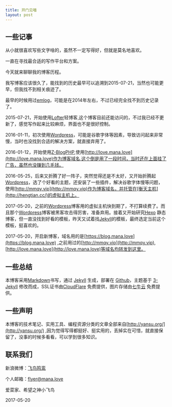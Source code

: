 ```yaml
---
title: 开门见喵
layout: post
---
```


## 一些记事

从小就很喜欢写些文字啥的，虽然不一定写得好，但就是莫名地喜欢。

一直在寻找最合适的写作平台和方案。

今天就来聊聊我的博客历程。

我写博客应该很久了，能找到的历史最早可以追溯到2015-07-21，当然也可能更早，但我找不到相关痕迹了。

最早的时候用过[emlog](http://www.emlog.net/)，可能是在2014年左右，不过已经完全找不到历史记录了。

2015-07-21，开始使用[Lofter](http://imana.lofter.com/)轻博客,这个博客目前还能访问的，不过我已经不更新了，感觉写作起来比较麻烦，界面也不是很好控制。

2016-01-11，初次使用[Wordpress](https://wordpress.org/)，可能是谷歌字体等因素，导致访问起来非常慢，当时也没找到合适的解决方案，就直接弃用了。

2016-01-12，开始使用[Z-BlogPHP](https://www.zblogcn.com/),使用[http://love.mana.love](http://love.mana.love)作为博客域名,这个倒是用了一段时间，当时还在上面挂了广告，虽然也没赚到几毛钱。

2016-05-25，后来又折腾了好一阵子，突然觉得还是不太好，又开始折腾起[Wordpress](https://wordpress.org/)，选了个好看的主题，还安装了一些插件，解决谷歌字体慢等问题，使用[http://mmqy.vip](http://mmqy.vip)作为博客域名，并托管在[衡天主机](http://hengtian.cc/)的虚拟主机上。

2017-05-20，之前的[Wordpress](https://wordpress.org/)博客用的虚拟主机快到期了，不打算续费了。而且那个[Wordpress](https://wordpress.org/)博客被黑客攻击得厉害，准备弃用。接着又开始研究[Hexo](https://hexo.io/) 静态博客，但一直没找到好看的模板，昨天又试着找[Jekyll](http://jekyllrb.com/)的模板，最终选定当前这个模板，挺喜欢的。

2017-05-20，开启新博客，域名用的是[https://blog.mana.love](https://blog.mana.love) ,之前用过的[http://mmqy.vip](http://mmqy.vip), [http://love.mana.love](http://love.mana.love)等域名均转发到这里。

## 一些总结

本博客采用[Markdown](http://blog.leanote.com/post/freewalk/Markdown-语法手册)书写，通过 [Jekyll](http://jekyllrb.com/) 生成，部署在 [Github](https://pages.github.com)，主题基于 [3-Jekyll](https://github.com/P233/3-Jekyll) 修改而成，SSL证书由[CloudFlare](https://www.cloudflare.com/) 免费提供，图片存储由[七牛云](https://www.qiniu.com/) 免费提供。

## 一些声明

本博客的技术笔记、实用工具、编程资源分类的文章全部来自[http://yansu.org/](http://yansu.org/) ,因为觉得写得都挺好、挺实用的，丢掉实在可惜，就直接保留了，没事的时候多看看，可以学到很多知识。

## 联系我们

新浪微博：[飞鸟鸣鸾](http://weibo.com/flyerangel)

个人邮箱：<a mailto="flyer@mana.love">flyer@mana.love</a>


爱菜家、希望之神小飞鸟

2017-05-20